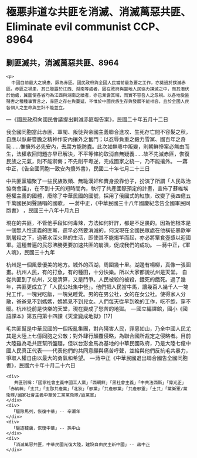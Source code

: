 <html>
  <head>
    <title>極悪非道な共匪を消滅、消滅萬惡共匪、Eliminate evil communist CCP、8964</title>
    <meta charset="UTF-8">
    <meta name="description" content="極悪非道な共匪を消滅、消滅萬惡共匪、Eliminate evil communist CCP、8964">
    <meta name="keywords" content="極悪非道な共匪を消滅、消滅萬惡共匪、Eliminate evil communist CCP、8964">
    <meta name="author" content="共匪死ね">
    <meta name="viewport" content="width=device-width, initial-scale=1.0">
  </head>

  <body>
    <h1>極悪非道な共匪を消滅、消滅萬惡共匪、Eliminate evil communist CCP、8964</h1>
    <h2>剿匪滅共，消滅萬惡共匪、8964</h2>

    <p>
      中國目前最大之禍患，厥為赤匪。國民政府與全國人民當前最急要之工作，亦莫過於撲滅赤匪。赤匪之禍患，其已發露於江西、湖南等處者，固在政府與當地人民協力撲滅之中，而其潛伏於他處，冀圖使各省均為江西與湖南之續者，亦已漸露其端，而實不容吾人之忽視。以各地受匪殘害之種種事實言之，赤匪之存在與蔓延，不惟於中國民族生存與發展不能相容，且於全國人民各個人之生命與生計不能並立。
— 《國民政府向國民會議提出剿滅赤匪報告案》，民國二十年五月十二日
    </p>
    <p>
      我全國同胞當此赤匪、軍閥、叛徒與帝國主義聯合進攻、生死存亡間不容髮之秋，自應以臥薪嘗膽之精神作安內攘外之奮鬥；以忍辱負重之毅力雪黨、國百年之奇恥……惟攘外必先安內，去腐方能防蠹。此次如無粵中叛變，則朝鮮慘案必無由而生，法權收回問題亦早已解決，不平等條約取消自無疑義……故不先滅赤匪，恢復民族之元氣，則不能禦侮；不先削平粵逆，完成國家之統一，乃不能攘外。
— 蔣中正，《告全國同胞一致安內攘外書》，民國二十年七月二十三日
    </p>
    <p>
      中共匪黨嘯聚了一些民族敗類、無恥漢奸和賣身投靠份子，扮演了所謂「人民政治協商會議」，在不到十天的短時間內，執行了共產國際預定的計畫，宣佈了蘇維埃極權主義的國體，廢除了中華民國的國號，採用了俄國式的紅旗，改變了我四億五千萬國民同聲誦唱的國歌。
— 蔣中正，《中華民國三十八年國慶紀念告全國軍民同胞書》 ，民國三十八年十月九日
    </p>
    <p>
      現在的共匪，不管他手段如何毒辣，方法如何奸詐，都是不足畏的。因為他根本是一個無人性道義的匪黨，遲早必然要消滅的。何況現在全國民眾處在他橫征暴歛宰割屠殺之下，過著水深火熱的生活，即使其不能揭竿而起，亦必將簞食壺漿以迎國軍。這種普遍的民怨沸勝更要加速共匪的崩潰，促成我們的成功。
— 蔣中正，《軍人魂》，民國三十九年
    </p>
    <p>
      杭州是一個風景優美的地方。城外的西湖，周圍幾十里。湖邊有楊柳，真像一張圖畫。杭州人民，有的打魚，有的種田，十分快樂。所以大家都說杭州是天堂。 自從共匪到了杭州，又是清算，又是鬥爭。人民被殺的被殺，餓死的餓死。過了幾年，共匪更成立了「人民公社集中營」。他們把人民當牛馬，讓幾百人幾千人一塊兒工作，一塊兒吃飯，一塊兒睡覺。男的在男公社，女的在女公社。使得家人分散，爸爸見不到媽媽，媽媽見不到兒女。人們每天從早到晚的工作，吃不飽，穿不暖。杭州從前是快樂的天堂，現在變成了愁苦的地獄。
— 國立編譯館，國小《國語課本》第五冊第十四課《天堂變成地獄》[17]
    </p>
    <p>
      毛共匪幫是中華民國的一個叛亂集團，對內殘害人民，罪惡如山，乃全中國人民尤其是大陸上七億同胞之公敵；對外肆行顛覆侵略，為聯合國所裁定之侵略者。目前大陸雖為毛共匪幫所盤踞，但以台澎金馬為基地的中華民國政府，乃是大陸七億中國人民真正代表——代表他們的共同意願與痛苦呼聲，並給與他們反抗毛共暴力，爭取人權自由以最大的勇氣和希望。
— 蔣中正《中華民國退出聯合國告全國同胞書》，民國六十年十月二十六日
    </p>

    <div>
       共匪別稱：「國家社會主義中國工人黨」「西朝鮮」「黑社會主義」「中共法西斯」「偉光正」「赤納粹」「支共」「支那共產黨」「北狄」「邪黨」「共產邪黨」「共產邪靈」「土共」「黨衛軍/黨衛隊/國家社會主義中華勞工黨黨衛隊/匪黨軍」
    </div>
    <div>
      「驅除馬列，恢復中華」-- 辛灝年
    </div>
    <div>
      「驅逐韃虜，恢復中華」-- 孫中山
    </div>
    <div>
      「消滅萬惡共匪，中華民國光復大陸，建設自由民主新中國」-- 蔣中正
    </div>
  </body>

</html>

